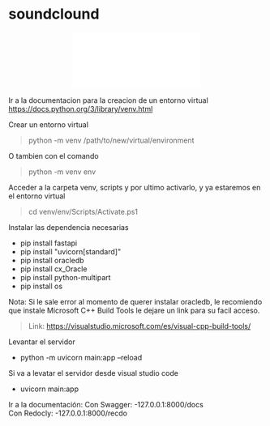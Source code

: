 # soundclound

<div style="text-align:center">
  <img src="backend\static\imagenes\soundcloud-icon-2048x888-k4c33ssc.png" alt="soundcloud" width="50%">
</div>

Ir a la documentacion para la creacion de un entorno virtual
https://docs.python.org/3/library/venv.html

Crear un entorno virtual
  >python -m venv /path/to/new/virtual/environment

O tambien con el comando
  >python -m venv env

Acceder a la carpeta venv, scripts y por ultimo activarlo, y ya estaremos en el entorno virtual
  >cd venv/env/Scripts/Activate.ps1

Instalar las dependencia necesarias
  - pip install fastapi
  - pip install "uvicorn[standard]"
  - pip install oracledb
  - pip install cx_Oracle
  - pip install python-multipart
  - pip install os


  
  Nota: Si le sale error al momento de querer instalar oracledb, le recomiendo que instale Microsoft C++ Build Tools le dejare un link para su facil acceso. 
   >Link: https://visualstudio.microsoft.com/es/visual-cpp-build-tools/

Levantar el servidor
  - python -m uvicorn main:app –reload
  
Si va a levatar el servidor desde visual studio code
  - uvicorn main:app

Ir a la documentación: 
  Con Swagger: -127.0.0.1:8000/docs  
  Con Redocly: -127.0.0.1:8000/recdo